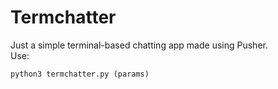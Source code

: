 # Termchatter
Just a simple terminal-based chatting app made using Pusher.<br>
Use:<br>
```
python3 termchatter.py (params)
```